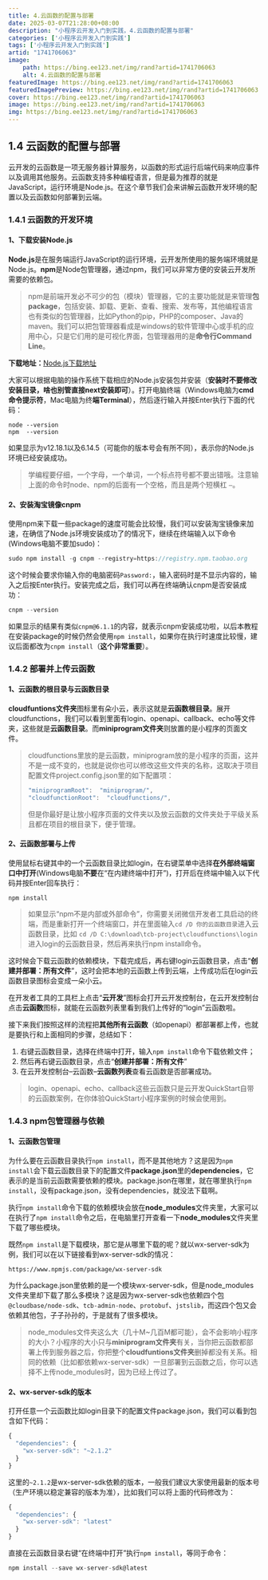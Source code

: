 ```yaml
---
title: 4.云函数的配置与部署
date: 2025-03-07T21:28:00+08:00
description: "小程序云开发入门到实践，4.云函数的配置与部署"
categories: ['小程序云开发入门到实践']
tags: ['小程序云开发入门到实践']
artid: "1741706063"
image:
    path: https://bing.ee123.net/img/rand?artid=1741706063
    alt: 4.云函数的配置与部署
featuredImage: https://bing.ee123.net/img/rand?artid=1741706063
featuredImagePreview: https://bing.ee123.net/img/rand?artid=1741706063
cover: https://bing.ee123.net/img/rand?artid=1741706063
image: https://bing.ee123.net/img/rand?artid=1741706063
img: https://bing.ee123.net/img/rand?artid=1741706063
---
```


## 1.4 云函数的配置与部署
云开发的云函数是一项无服务器计算服务，以函数的形式运行后端代码来响应事件以及调用其他服务。云函数支持多种编程语言，但是最为推荐的就是JavaScript，运行环境是Node.js。在这个章节我们会来讲解云函数开发环境的配置以及云函数如何部署到云端。

### 1.4.1 云函数的开发环境
#### 1、下载安装Node.js
**Node.js**是在服务端运行JavaScript的运行环境，云开发所使用的服务端环境就是Node.js。**npm**是Node包管理器，通过npm，我们可以非常方便的安装云开发所需要的依赖包。

>npm是前端开发必不可少的包（模块）管理器，它的主要功能就是来管理**包package**，包括安装、卸载、更新、查看、搜索、发布等，其他编程语言也有类似的包管理器，比如Python的pip，PHP的composer、Java的maven。我们可以把包管理器看成是windows的软件管理中心或手机的应用中心，只是它们用的是可视化界面，包管理器用的是**命令行Command Line**。

**下载地址：**[Node.js下载地址](https://nodejs.org/zh-cn/)

大家可以根据电脑的操作系统下载相应的Node.js安装包并安装（**安装时不要修改安装目录，啥也别管直接next安装即可**）。打开电脑终端（Windows电脑为**cmd命令提示符**，Mac电脑为终**端Terminal**），然后逐行输入并按Enter执行下面的代码：

```shell
node --version
npm  --version
```
如果显示为v12.18.1以及6.14.5（可能你的版本号会有所不同），表示你的Node.js环境已经安装成功。

> 学编程要仔细，一个字母，一个单词，一个标点符号都不要出错哦。注意输上面的命令时node、npm的后面有一个空格，而且是两个短横杠 `–`。

#### 2、安装淘宝镜像cnpm
使用npm来下载一些package的速度可能会比较慢，我们可以安装淘宝镜像来加速，在确信了Node.js环境安装成功了的情况下，继续在终端输入以下命令(Windows电脑不要加sudo)：
```javascript
sudo npm install -g cnpm --registry=https://registry.npm.taobao.org
```
这个时候会要求你输入你的电脑密码`Password:`，输入密码时是不显示内容的，输入之后按Enter执行。安装完成之后，我们可以再在终端确认cnpm是否安装成功：
```javascript
cnpm --version
```
如果显示的结果有类似`cnpm@6.1.1`的内容，就表示cnpm安装成功啦，以后本教程在安装package的时候仍然会使用`npm install`，如果你在执行时速度比较慢，建议后面都改为`cnpm install`（**这个非常重要**）。

### 1.4.2 部署并上传云函数
#### 1、云函数的根目录与云函数目录
**cloudfuntions文件夹**图标里有朵小云，表示这就是**云函数根目录**。展开cloudfunctions，我们可以看到里面有login、openapi、callback、echo等文件夹，这些就是**云函数目录**。而**miniprogram文件夹**则放置的是小程序的页面文件。

> cloudfunctions里放的是云函数，miniprogram放的是小程序的页面，这并不是一成不变的，也就是说你也可以修改这些文件夹的名称，这取决于项目配置文件project.config.json里的如下配置项：
>```javascript
>"miniprogramRoot":  "miniprogram/",
>"cloudfunctionRoot":  "cloudfunctions/",
>```
> 但是你最好是让放小程序页面的文件夹以及放云函数的文件夹处于平级关系且都在项目的根目录下，便于管理。

#### 2、云函数部署与上传
使用鼠标右键其中的一个云函数目录比如login，在右键菜单中选择**在外部终端窗口中打开**(Windows电脑**不要**在“在内建终端中打开”)，打开后在终端中输入以下代码并按Enter回车执行：

```shell
npm install
```
> 如果显示“npm不是内部或外部命令”，你需要关闭微信开发者工具启动的终端，而是重新打开一个终端窗口，并在里面输入`cd /D 你的云函数目录`进入云函数目录，比如 `cd /D C:\download\tcb-project\cloudfunctions\login`进入login的云函数目录，然后再来执行npm install命令。

这时候会下载云函数的依赖模块，下载完成后，再右键login云函数目录，点击“**创建并部署：所有文件**”，这时会把本地的云函数上传到云端，上传成功后在login云函数目录图标会变成一朵小云。

在开发者工具的工具栏上点击“**云开发**”图标会打开云开发控制台，在云开发控制台点击**云函数**图标，就能在云函数列表里看到我们上传好的“login”云函数啦。

接下来我们按照这样的流程把**其他所有云函数**（如openapi）都部署都上传，也就是要执行和上面相同的步骤，总结如下：

1.  右键云函数目录，选择在终端中打开，输入`npm install`命令下载依赖文件；
2.  然后再右键云函数目录，点击“**创建并部署：所有文件**”
3.  在云开发控制台–云函数–**云函数列表**查看云函数是否部署成功。

> login、openapi、echo、callback这些云函数只是云开发QuickStart自带的云函数案例，在你体验QuickStart小程序案例的时候会使用到。

### 1.4.3 npm包管理器与依赖
#### 1、云函数包管理
为什么要在云函数目录执行`npm install`，而不是其他地方？这是因为`npm install`会下载云函数目录下的配置文件**package.json**里的**dependencies**，它表示的是当前云函数需要依赖的模块。package.json在哪里，就在哪里执行`npm install`，没有package.json，没有dependencies，就没法下载啊。

执行`npm install`命令下载的依赖模块会放在**node_modules**文件夹里，大家可以在执行了`npm install`命令之后，在电脑里打开查看一下**node_modules**文件夹里下载了哪些模块。

既然`npm install`是下载模块，那它是从哪里下载的呢？就以wx-server-sdk为例，我们可以在以下链接看到wx-server-sdk的情况：

```shell
https://www.npmjs.com/package/wx-server-sdk
```
为什么package.json里依赖的是一个模块wx-server-sdk，但是node_modules文件夹里却下载了那么多模块？这是因为wx-server-sdk也依赖四个包`@cloudbase/node-sdk`、`tcb-admin-node`、`protobuf`、`jstslib`，而这四个包又会依赖其他包，子子孙孙的，于是就有了很多模块。

>node_modules文件夹这么大（几十M~几百M都可能），会不会影响小程序的大小？小程序的大小只与**miniprogram文件夹**有关，当你把云函数都部署上传到服务器之后，你把整个**cloudfuntions文件夹**删掉都没有关系。相同的依赖（比如都依赖wx-server-sdk）一旦部署到云函数之后，你可以选择不上传node_modules时，因为已经上传过了。

#### 2、wx-server-sdk的版本
打开任意一个云函数比如login目录下的配置文件package.json，我们可以看到包含如下代码：
```javascript
{
  "dependencies": {
    "wx-server-sdk": "~2.1.2"
  }
}
```
这里的`~2.1.2`是wx-server-sdk依赖的版本，一般我们建议大家使用最新的版本号（生产环境以稳定兼容的版本为准），比如我们可以将上面的代码修改为：
```javascript
{
  "dependencies": {
    "wx-server-sdk": "latest"
  }
}
```
直接在云函数目录右键“在终端中打开”执行`npm install`，等同于命令：
```javascript
npm install --save wx-server-sdk@latest
```